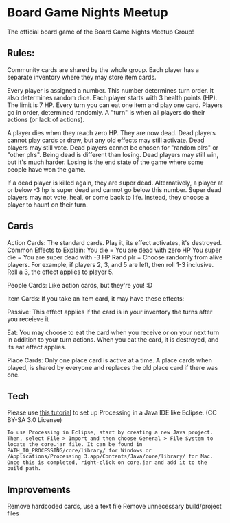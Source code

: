 # Board Game Nights Meetup

The official board game of the Board Game Nights Meetup Group! 

## Rules:

Community cards are shared by the whole group. Each player has a separate inventory where they may store item cards.

Every player is assigned a number. This number determines turn order. It also determines random dice. 
Each player starts with 3 health points (HP). The limit is 7 HP.
Every turn you can eat one item and play one card.
Players go in order, determined randomly. A "turn" is when all players do their actions (or lack of actions).

A player dies when they reach zero HP. They are now dead. Dead players cannot play cards or draw, but any old effects may still activate. Dead players may still vote. Dead players cannot be chosen for "random plrs" or "other plrs".
  Being dead is different than losing. Dead players may still win, but it's much harder. Losing is the end state of the game where some people have won the game.

If a dead player is killed again, they are super dead. Alternatively, a player at or below -3 hp is super dead and cannot go below this number. Super dead players may not vote, heal, or come back to life. Instead, they choose a player to haunt on their turn.

## Cards

Action Cards:
The standard cards. Play it, its effect activates, it's destroyed. 
Common Effects to Explain:
You die = You are dead with zero HP
You super die = You are super dead with -3 HP
Rand plr = Choose randomly from alive players. For example, if players 2, 3, and 5 are left, then roll 1-3 inclusive. Roll a 3, the effect applies to player 5.

People Cards:
Like action cards, but they're you! :D

Item Cards:
If you take an item card, it may have these effects:

Passive: This effect applies if the card is in your inventory the turns after you receieve it

Eat: You may choose to eat the card when you receive or on your next turn in addition to your turn actions. When you eat the card, it is destroyed, and its eat effect applies.

Place Cards:
Only one place card is active at a time. A place cards when played, is shared by everyone and replaces the old place card if there was one.

## Tech

Please use [this tutorial](https://riptutorial.com/processing/example/31227/using-processing-with-eclipse#example "Using Processing with Eclipse by RIP Tutorial") to set up Processing in a Java IDE like Eclipse. (CC BY-SA 3.0 License)

```
To use Processing in Eclipse, start by creating a new Java project. Then, select File > Import and then choose General > File System to locate the core.jar file. It can be found in PATH_TO_PROCESSING/core/library/ for Windows or /Applications/Processing 3.app/Contents/Java/core/library/ for Mac. Once this is completed, right-click on core.jar and add it to the build path.
```

## Improvements

Remove hardcoded cards, use a text file
Remove unnecessary build/project files